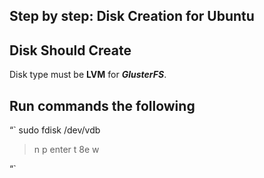 ## Step by step: Disk Creation for Ubuntu


## Disk Should Create
Disk type must be **LVM** for ***GlusterFS***.

## Run commands the following  
“`
sudo fdisk /dev/vdb
> n
> p
> enter
> t
> 8e
> w


“`
